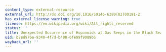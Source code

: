 ```yaml
---
content_type: external-resource
external_url: http://dx.doi.org/10.1016/S0146-6380(02)00191-2
has_external_license_warning: true
license: https://en.wikipedia.org/wiki/All_rights_reserved
status: ''
title: Unexpected Occurrence of Hopanoids at Gas Seeps in the Black Sea
uid: b2ed976a-9340-4f7d-b400-6fe99f9089b6
wayback_url: ''
---
```

